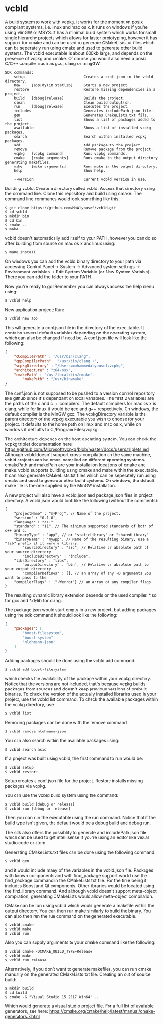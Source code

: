 # vcbld
A build system to work with vcpkg.
It works for the moment on posix compliant systems, i.e. linux and mac os x. It runs on windows if you're using MinGW or MSYS. It has a minimal build system which works for small single hierarchy projects which allows for faster prototyping, however it has support for cmake and can be used to generate CMakeLists.txt files which can be seperately run using cmake and used to generate other build systems.
The vcbld executable is about 600kb large, and depends on the presence of vcpkg and cmake. Of course you would also need a posix C/C++ compiler such as gcc, clang or mingGW.

```
SDK commands:
    setup                           Creates a conf.json in the vcbld directory.
    new     [app|dylib|statlib]     Starts a new project.
    restore                         Restore missing dependencies in a project.
    build   [debug|release]         Builds the project.
    clean                           Clean build output(s).
    run     [debug|release]         Executes the project.
    includes                        Generates includePath.json file.
    gen                             Generates CMakeLists.txt file.
    list                            Shows a list of packages added to the project.
    available                       Shows a list of installed vcpkg packages.
    search                          Search within installed vcpkg packages.
    add                             Add package to the project.
    remove                          Remove package from the project.
    vcpkg   [vcpkg command]         Runs vcpkg commands.
    cmake   [cmake arguments]       Runs cmake in the output directory generating makefiles.
    make    [make arguments]        Runs make in the output directory.
    help                            Show help.

    --version                       Current vcbld version in use.
```

Building vcbld:
Create a directory called vcbld. Access that directory using the command line. Clone this repository and build using cmake. The command line commands would look something like this. 
```
$ git clone https://github.com/MoAlyousef/vcbld.git
$ cd vcbld
$ mkdir bin
$ cd bin
$ cmake ..
$ make
```
vcbld doesn't automatically add itself to your PATH, however you can do so after building from source on mac os x and linux using:
```
$ make install
```
On windows you can add the vcbld binary directory to your path via accessing Control Panel -> System -> Advanced system settings -> Environment variables -> Edit System Variable (or New System Variable). There you can add the folder to your PATH.

Now you're ready to go!
Remember you can always access the help menu using:
```
$ vcbld help
```

New application project:
Run: 
```
$ vcbld new app
```
This will generate a conf.json file in the directory of the executable. It contains several default variables depending on the operating system, which can also be changed if need be. A conf.json file will look like the following:
```json
{
	"cCompilerPath" : "/usr/bin/clang",
	"cppCompilerPath" : "/usr/bin/clang++",
	"vcpkgDirectory" : "/Users/mohammedalyousef/vcpkg",
	"architecture" : "x64-osx",
	"cmakePath" : "/usr/local/bin/cmake",
    	"makePath" : "/usr/bin/make"
}
```
The conf.json is not supposed to be pushed to a version control repository like github since it's dependant on local variables.
The first 2 variables are the paths of the c and c++ compilers. The default compilers for mac os x is clang, while for linux it would be gcc and g++ respectively. On windows, the default compiler is the MinGW gcc.
The vcpkgDirectory variable is the parent directory of the vcpkg executable you wish to choose for your project. It defaults to the home path on linux and mac os x, while on windows it defaults to C:/Program Files/vcpkg.

The architecture depends on the host operating system. You can check the vcpkg triplet documentation here:
https://github.com/Microsoft/vcpkg/blob/master/docs/users/triplets.md
Although vcbld doesn't support cross-compilation on the same machine, vcbld projects can be cross-compiled on different operating systems.
cmakePath and makePath are your installation locations of cmake and make. vcbld supports building using cmake and make within the executable. It can also generate CMakeLists.txt files which can be seperately run using cmake and used to generate other build systems.
On windows, the default make file is the one supplied by the MinGW installation.

A new project will also have a vcbld.json and package.json files in project directory.
A vcbld.json would look like the following (without the comments):
```
{
	"projectName" : "myProj", // Name of the project.
	"version" : "0.1.0",
	"language" : "c++", 
	"standard" : "11", // The minimum supported standards of both of c++ and c.
	"binaryType" : "app", // or "staticLibrary" or "sharedLibrary"
	"binaryName" : "myApp", // Name of the resulting binary, use a "lib" prefix if it were a library.
    	"sourceDirectory" : "src", // Relative or absolute path of your source directory
    	"includeDirectory" : "include",
	"libsDirectory" : "libs",
    	"outputDirectory" : "bin", // Relative or absolute path to your output directory
    	"compilerDefines" : [], // an array of any -D arguments you want to pass to the 
	"compilerFlags" : ["-Werror"] // an array of any compiler flags 
}
```
The resulting dynamic library extension depends on the used compiler. *.so for gcc and *.dylib for clang.

The package.json would start empty in a new project, but adding packages using the sdk command it should look like the following:
```json
{
    "packages": [
        "boost-filesystem",
        "boost-system",
        "nlohmann-json"
    ]
}
```
Adding packages should be done using the vcbld add command:
```
$ vcbld add boost-filesystem
```
which checks the availability of the package within your vcpkg directory.
Notice that the versions are not included, that's because vcpkg builds packages from sources and doesn't keep previous versions of prebuilt binaries. To check the version of the actually installed libraries used in your project, use the vcbld list command.
To check the available packages within the vcpkg directory, use:
```
$ vcbld list
```
Removing packages can be done with the remove <package> command:
```
$ vcbld remove nlohmann-json
```
	
You can also search within the available packages using:
```
$ vcbld search asio
```

If a project was built using vcbld, the first command to run would be:
```
$ vcbld setup
$ vcbld restore
```
Setup creates a conf.json file for the project. Restore installs missing packages via vcpkg.

You can use the vcbld build system using the command:
```
$ vcbld build [debug or release]
$ vcbld run [debug or release]
```
Then you can run the executable using the run command. Notice that if the build type isn't given, the default would be a debug build and debug run.

The sdk also offers the possiblity to generate and includePath.json file which can be used to get intellisense if you're using an editor like visual studio code or atom.

Generating CMakeLists.txt files can be done using the following command:
```
$ vcbld gen
```
and it would include many of the variables in the vcbld.json file. Packages with known components and with find_package support would use the find_package command in the CMakeLists.txt file. For the time being it includes Boost and Qt components. Other libraries would be located using the find_library command. And although vcbld doesn't support meta-object compilation, generating CMakeLists would allow meta-object compilation.

CMake can be run using vcbld which would generate a makefile within the output directory. You can then run make similarly to build the binary. You can also then run the run command on the generated executable.
```
$ vcbld cmake
$ vcbld make
$ vcbld run
```
Also you can supply arguments to your cmake command like the following:
```
$ vcbld cmake -DCMAKE_BUILD_TYPE=Release
$ vcbld make
$ vcbld run release
```

Alternatively, if you don't want to generate makefiles, you can run cmake manually on the generated CMakeLists.txt file. Creating an out of source build:
```
$ mkdir build
$ cd build
$ cmake -G "Visual Studio 15 2017 Win64" ..
```
Which would generate a visual studio project file. For a full list of available generators, see here:
https://cmake.org/cmake/help/latest/manual/cmake-generators.7.html





